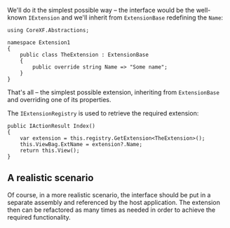 We'll do it the simplest possible way &ndash; the interface would be the well-known `IExtension` and we'll inherit from `ExtensionBase` redefining the `Name`:


```
using CoreXF.Abstractions;

namespace Extension1
{
    public class TheExtension : ExtensionBase
    {
        public override string Name => "Some name";
    }
}
```

That's all &ndash; the simplest possible extension, inheriting from `ExtensionBase` and overriding one of its properties.

The `IExtensionRegistry` is used to retrieve the required extension:

```
public IActionResult Index()
{
    var extension = this.registry.GetExtension<TheExtension>();
    this.ViewBag.ExtName = extension?.Name;
    return this.View();
}
```

## A realistic scenario

Of course, in a more realistic scenario, the interface should be put in a separate assembly and referenced by the host application.  The extension then can be refactored as many times as needed in order to achieve the required functionality.